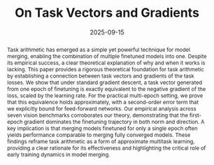 ---
# Documentation: https://wowchemy.com/docs/managing-content/

title: "On Task Vectors and Gradients"
subtitle: ''
summary: ''
authors:
- zhou
- solombrino
- crisostomi
- Maria Sofia Bucarelli
- Giuseppe Alessio D'Inverno
- Fabrizio Silvestri
- rodola


# Author notes (optional)
author_notes:
  - 'Equal contribution'
  - 'Equal contribution'

tags: []
categories: []
date: '2025-09-15'
lastmod: 2025-02-27T:26:44
featured: false
draft: false
publication_short: "NeurIPS 2025 Workshop UniReps"

image:
  caption: ''
  focal_point: 'Center'
  preview_only: false

projects: []
publishDate: '2025-27-02T:26:44'
publication_types:
- '1'
abstract: "Task arithmetic has emerged as a simple yet powerful technique for model merging, enabling the combination of multiple finetuned models into one. Despite its empirical success, a clear theoretical explanation of why and when it works is lacking. This paper provides a rigorous theoretical foundation for task arithmetic by establishing a connection between task vectors and gradients of the task losses. We show that under standard gradient descent, a task vector generated from one epoch of finetuning is exactly equivalent to the negative gradient of the loss, scaled by the learning rate. For the practical multi-epoch setting, we prove that this equivalence holds approximately, with a second-order error term that we explicitly bound for feed-forward networks. Our empirical analysis across seven vision benchmarks corroborates our theory, demonstrating that the first-epoch gradient dominates the finetuning trajectory in both norm and direction. A key implication is that merging models finetuned for only a single epoch often yields performance comparable to merging fully converged models. These findings reframe task arithmetic as a form of approximate multitask learning, providing a clear rationale for its effectiveness and highlighting the critical role of early training dynamics in model merging."

links:
- name: arXiv
  url : https://www.arxiv.org/abs/2508.16082

publication: '*NeurIPS 2025 Workshop on Unifying Representations in Neural Models*'
---
